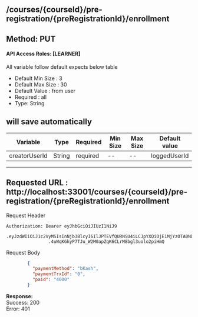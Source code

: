 
## /courses/{courseId}/pre-registration/{preRegistrationId}/enrollment

## Method: PUT
#### API Access Roles: [LEARNER]

All variable follow  default expects below table
* Default Min Size : 3
* Default Max Size : 30
* Default Value : from user
* Required : all
* Type: String

## will save automatically
Variable  | Type | Required | Min Size | Max Size | Default value
------------- | ------------- | ------------- | ------------- | ------------- | -------------
creatorUserId  | String  | required | -- | -- | loggedUserId

---
Requested URL : http://localhost:33001/courses/{courseId}/pre-registration/{preRegistrationId}/enrollment<br>
--
Request Header
```
Authorization: Bearer eyJhbGciOiJIUzI1NiJ9
                .eyJzdWIiOiJ1c2VyMSIsInNjb3BlcyI6IlJPTEVfQURNSU4iLCJpYXQiOjE1MjYzOTA0NDMsImV4cCI6MTUyNjQwODQ0M30
                .4uWqKGkyP7TJu_W2M0apZqK6CLrM8bgl3uolo2piHmQ
```
Request Body
```json
        {
          "paymentMethod": "bKash",
          "paymentTrxId": "0",
          "paid": "4000"
        }
```
**Response:** <br>
Success: 200<br>
Error: 401

